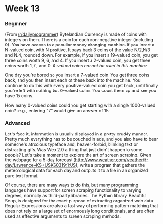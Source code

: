 # Week 13

### Beginner
(From <a href="http://www.reddit.com/r/dailyprogrammer/comments/19mn2d/030413_challenge_121_easy_bytelandian_exchange_1/">/r/dailyprogrammer</a>) Bytelandian Currency is made of coins with integers on them. There is a coin for each non-negative integer (including 0). You have access to a peculiar money changing machine. If you insert a N-valued coin, with N positive, It pays back 3 coins of the value N/2,N/3 and N/4, rounded down. For example, if you insert a 19-valued coin, you get three coins worth 9, 6, and 4. If you insert a 2-valued coin, you get three coins worth 1, 0, and 0. <em>0-valued coins cannot be used in this machine.</em>

One day you're bored so you insert a 7-valued coin. You get three coins back, and you then insert each of these back into the machine. You continue to do this with every positive-valued coin you get back, until finally you're left with nothing but 0-valued coins. You count them up and see you have 15 coins.

How many 0-valued coins could you get starting with a single 1000-valued coin? (e.g., entering "7" would give an answer of 15)

### Advanced
Let's face it, information is usually displayed in a pretty cruddy manner. Pretty much everything has to be couched in ads, and you also have to bear someone's atrocious typeface and, heaven-forbid, blinking text or distracting gifs. Was Web 2.0 a thing that just didn't happen to some people? Let's take a moment to explore the art of screen scraping. Given the webpage for a 5-day forecast (<a>http://www.weather.com/weather/5-day/Lawrence+KS+USKS0319:1:US</a>), write a program that gathers the meteorological data for each day and outputs it to a file in an organized pure text format.

Of course, there are many ways to do this, but many programming languages have support for screen scraping functionality to varying degrees, normally as third-party libraries. The Python library, Beautiful Soup, is designed for the exact purpose of extracting organized web data. Regular Expressions are also a fast way of performing pattern matching that does not rely on a large set of enormously long conditionals, and are often used as effective arguments to screen scraping methods.
